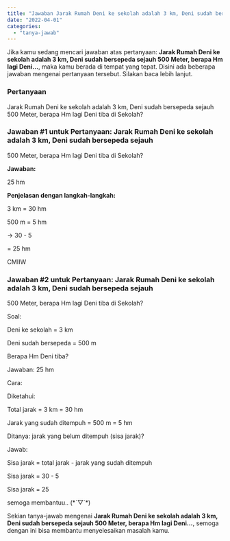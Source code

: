 ```yaml
---
title: "Jawaban Jarak Rumah Deni ke sekolah adalah 3 km, Deni sudah bersepeda sejauh 500 Meter, berapa Hm lagi Deni..."
date: "2022-04-01"
categories: 
  - "tanya-jawab"
---
```


Jika kamu sedang mencari jawaban atas pertanyaan: **Jarak Rumah Deni ke sekolah adalah 3 km, Deni sudah bersepeda sejauh 500 Meter, berapa Hm lagi Deni...**, maka kamu berada di tempat yang tepat. Disini ada beberapa jawaban mengenai pertanyaan tersebut. Silakan baca lebih lanjut.

### Pertanyaan

Jarak Rumah Deni ke sekolah adalah 3 km, Deni sudah bersepeda sejauh  
500 Meter, berapa Hm lagi Deni tiba di Sekolah?​

### Jawaban #1 untuk Pertanyaan: Jarak Rumah Deni ke sekolah adalah 3 km, Deni sudah bersepeda sejauh  
500 Meter, berapa Hm lagi Deni tiba di Sekolah?​

**Jawaban:**

25 hm

**Penjelasan dengan langkah-langkah:**

3 km = 30 hm

500 m = 5 hm

\-> 30 - 5

\= 25 hm

CMIIW

### Jawaban #2 untuk Pertanyaan: Jarak Rumah Deni ke sekolah adalah 3 km, Deni sudah bersepeda sejauh  
500 Meter, berapa Hm lagi Deni tiba di Sekolah?​

Soal:  
  
Deni ke sekolah = 3 km  
  
Deni sudah bersepeda = 500 m  
  
Berapa Hm Deni tiba?  
  
  
Jawaban: 25 hm  
  
  
Cara:  
  
Diketahui:  
  
Total jarak = 3 km = 30 hm  
  
Jarak yang sudah ditempuh = 500 m = 5 hm  
  
  
Ditanya: jarak yang belum ditempuh (sisa jarak)?  
  
  
Jawab:  
  
Sisa jarak = total jarak - jarak yang sudah ditempuh  
  
Sisa jarak = 30 - 5  
  
Sisa jarak = 25  
  
  
semoga membantuu.. (\*´▽\`\*)  

Sekian tanya-jawab mengenai **Jarak Rumah Deni ke sekolah adalah 3 km, Deni sudah bersepeda sejauh 500 Meter, berapa Hm lagi Deni...**, semoga dengan ini bisa membantu menyelesaikan masalah kamu.
